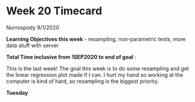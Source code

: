 Week 20 Timecard
================
Nurrospody
9/1/2020

**Learning Objectives this week** - resampling, non-parametric tests,
more data stuff with server

**Total Time inclusive from 1SEP2020 to end of goal** :

This is the last week\! The goal this week is to do some resampling and
get the linear regression plot made if I can. I hurt my hand so working
at the computer is kind of hard, so resampling is the biggest priority.

**Tuesday**
